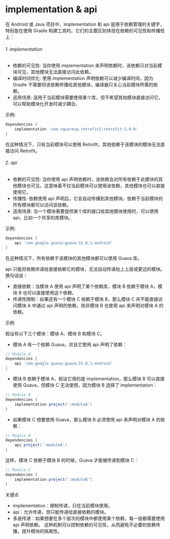 # implementation & api

在 Android 或 Java 项目中，implementation 和 api 是用于依赖管理的关键字，特别是在使用 Gradle 构建工具时。它们的主要区别体现在依赖的可见性和传播性上：

###### 1. implementation
- 依赖的可见性: 当你使用 implementation 来声明依赖时，该依赖只对当前模块可见，其他模块无法直接访问此依赖。
- 编译时间优化: 使用 implementation 声明依赖可以减少编译时间，因为 Gradle 不需要将该依赖传播给其他模块，编译器只关心当前模块所需的依赖。
- 适用场景: 适用于当前模块需要使用某个库，但不希望其他模块直接访问它。可以帮助模块化开发时减少耦合。

示例:

```groovy
dependencies {
    implementation 'com.squareup.retrofit2:retrofit:2.9.0'
}
```
在这种情况下，只有当前模块可以使用 Retrofit，其他依赖于该模块的模块无法直接访问 Retrofit。

###### 2. api

- 依赖的可见性: 当你使用 api 声明依赖时，该依赖会对所有依赖于此模块的其他模块也可见。这意味着不仅当前模块可以使用该依赖，其他模块也可以直接使用它。
- 传播性: 依赖使用 api 声明后，它会自动传播到其他模块。依赖于当前模块的所有模块都可以访问该依赖。
- 适用场景: 当一个模块需要提供某个库的接口给其他模块使用时，可以使用 api，比如一个共享的库模块。

示例:

```groovy
dependencies {
    api 'com.google.guava:guava:31.0.1-android'
}
```

在这种情况下，所有依赖于该模块的其他模块都可以使用 Guava 库。


api 只能将依赖传递给直接依赖它的模块，无法自动传递给上上层或更远的模块。换句话说：

- 直接依赖：当模块 A 使用 api 声明了某个依赖库，模块 B 依赖于模块 A，模块 B 也可以直接使用这个依赖。
- 传递性限制：如果还有一个模块 C 依赖于模块 B，那么模块 C 并不能直接访问模块 A 中通过 api 声明的依赖，除非模块 B 也使用 api 来声明对模块 A 的依赖。

示例

假设有以下三个模块：模块 A、模块 B 和模块 C。

- 模块 A 有一个依赖 Guava，并且它使用 api 声明了依赖：

```groovy
// Module A
dependencies {
    api 'com.google.guava:guava:31.0.1-android'
}
```

- 模块 B 依赖于模块 A，假设它用的是 implementation，那么模块 B 可以直接使用 Guava，但模块 C 无法使用，因为模块 B 选择了 implementation：

```groovy
// Module B
dependencies {
    implementation project(':moduleA')
}
```

- 如果模块 C 想要使用 Guava，那么模块 B 必须使用 api 来声明对模块 A 的依赖：

```groovy
// Module B
dependencies {
    api project(':moduleA')
}
```

这样，模块 C 依赖于模块 B 的时候，Guava 才能被传递到模块 C：

```groovy
// Module C
dependencies {
    implementation project(':moduleB')
}
```

关键点
- implementation：限制传递，只在当前模块使用。
- api：允许传递，但只能传递给直接依赖的模块。
- 多层传递：如果想要在多个层次的模块中都使用某个依赖，每一层都需要使用 api 声明依赖。
这种机制可以控制依赖的可见性，从而避免不必要的依赖传播，提升模块的隔离性。